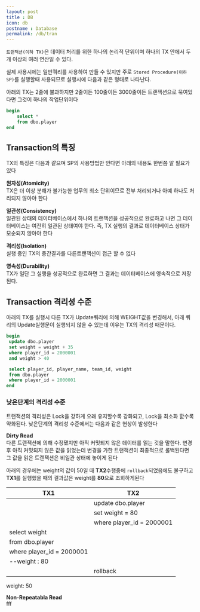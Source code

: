 ```yaml
---
layout: post
title : DB
icon: db
postname : Database
permalink: /db/tran
---
```


`트랜잭션(이하 TX)`은 데이터 처리를 위한 하나의 논리적 단위이며 하나의 TX 안에서 두개 이상의 여러 연산일 수 있다.

실제 사용시에는 일반쿼리를 사용하여 만들 수 있지만 주로 `Stored Procedure(이하 SP)`를 실행할때 사용되므로 실행시에 다음과 같은 형태로 나타난다.

아래의 TX는 2줄에 불과하지만 2줄이든 100줄이든 3000줄이든 트랜잭션으로 묶여있다면 그것이 하나의 작업단위이다

```sql
begin
    select *
    from dbo.player
end
```

## Transaction의 특징

TX의 특징은 다음과 같으며 SP의 사용방법만 안다면 아래의 내용도 한번쯤 알 필요가 있다

**원자성(Atomicity)**  
TX은 더 이상 분해가 불가능한 업무의 최소 단위이므로 전부 처리되거나 아예 하나도 처리되지 않아야 한다

**일관성(Consistency)**  
일관된 상태의 데이터베이스에서 하나의 트랜잭션을 성공적으로 완료하고 나면 그 데이터베이스는 여전히 일관된 상태여야 한다. 즉, TX 실행의 결과로 데이터베이스 상태가 모순되지 않아야 한다

**격리성(Isolation)**  
실행 중인 TX의 중간결과를 다른트랜잭션이 접근 할 수 없다

**영속성(Durability)**  
TX가 일단 그 실행을 성공적으로 완료하면 그 결과는 데이터베이스에 영속적으로 저장된다.

## Transaction 격리성 수준

아래의 TX를 실행시 다른 TX가 Update쿼리에 의해 WEIGHT값을 변경해서, 아래 쿼리의 Update실행문이 실행되지 않을 수 있는데 이유는 TX의 격리성 때문이다.

```sql
begin
 update dbo.player
 set weight = weight + 35
 where player_id = 2000001
 and weight > 40

 select player_id, player_name, team_id, weight
 from dbo.player
 where player_id = 2000001
end
```

### 낮은단계의 격리성 수준

트랜잭션의 격리성은 Lock을 강하게 오래 유지할수록 강화되고, Lock을 최소화 핤수록 약화된다. 낮은단계의 격리성 수준에서는 다음과 같은 현상이 발생한다

**Dirty Read**  
다른 트랜잭션에 의해 수정됐지만 아직 커밋되지 않은 데이터를 읽는 것을 말한다. 변경 후 아직 커밋되지 않은 값을 읽었는데 변경을 가한 트랜잭션이 최종적으로 롤백된다면 그 값을 읽은 트랜잭션은 비일관 상태에 놓이게 된다

아래의 경우에는 weight의 값이 50일 때 **TX2**수행중에 `rollback`되었음에도 불구하고 **TX1**를 실행했을 때의 결과값은 weight를 **80**으로 조회하게된다

| TX1                       | TX2 |
|---------------------------|---------------------------|
|                           | update dbo.player         |
|                           | set weight = 80           |
|                           | where player_id = 2000001 |
| select weight             |                           |
| from dbo.player           |                           |
| where player_id = 2000001 |                           |
| --weight : 80             |                           |
|                           | rollback                  |

weight: 50

**Non-Repeatabla Read**  
fff